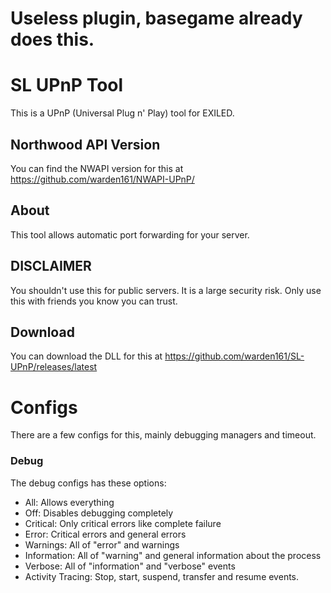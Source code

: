 # Useless plugin, basegame already does this.

# SL UPnP Tool
This is a UPnP (Universal Plug n' Play) tool for EXILED.

## Northwood API Version
You can find the NWAPI version for this at https://github.com/warden161/NWAPI-UPnP/

## About
This tool allows automatic port forwarding for your server.

## DISCLAIMER
You shouldn't use this for public servers. It is a large security risk. Only use this with friends you know you can trust.

## Download
You can download the DLL for this at https://github.com/warden161/SL-UPnP/releases/latest

# Configs
There are a few configs for this, mainly debugging managers and timeout.
### Debug
The debug configs has these options:

- All: Allows everything
- Off: Disables debugging completely
- Critical: Only critical errors like complete failure
- Error: Critical errors and general errors
- Warnings: All of "error" and warnings
- Information: All of "warning" and general information about the process
- Verbose: All of "information" and "verbose" events
- Activity Tracing: Stop, start, suspend, transfer and resume events.
